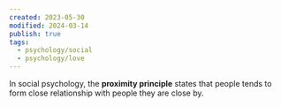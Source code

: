 ```yaml
---
created: 2023-05-30
modified: 2024-03-14
publish: true
tags:
  - psychology/social
  - psychology/love
---
```

In social psychology, the **proximity principle** states that people tends to form close relationship with people they are close by.